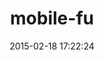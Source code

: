 ---
layout: post
title:  "mobile-fu"
repo:   "benlangfeld/mobile-fu"
date:   2015-02-18 17:22:24
gemurl: https://github.com/benlangfeld/mobile-fu
---